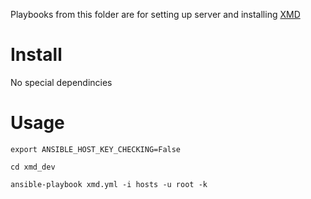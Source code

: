 Playbooks from this folder are for setting up server and installing [XMD](https://github.com/sseshachala/xmd)

Install
=======

No special dependincies

Usage
=====
```
export ANSIBLE_HOST_KEY_CHECKING=False

cd xmd_dev
 
ansible-playbook xmd.yml -i hosts -u root -k 
```
